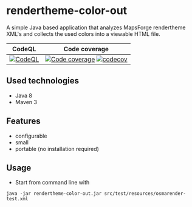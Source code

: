 # rendertheme-color-out
A simple Java based application that analyzes MapsForge rendertheme XML's and collects the used colors into a viewable HTML file.

| CodeQL                                                        | Code coverage                                                |
| ------------------------------------------------------------- | ------------------------------------------------------------ |
| [![CodeQL](https://github.com/szrnka-peter/rendertheme-color-out/actions/workflows/codeql-analysis.yml/badge.svg)](https://github.com/szrnka-peter/rendertheme-color-out/actions/workflows/codeql-analysis.yml) | [![Code coverage](https://github.com/szrnka-peter/rendertheme-color-out/actions/workflows/codecov.yaml/badge.svg)](https://github.com/szrnka-peter/rendertheme-color-out/actions/workflows/codecov.yaml) [![codecov](https://codecov.io/gh/szrnka-peter/rendertheme-color-out/branch/main/graph/badge.svg)](https://codecov.io/gh/szrnka-peter/rendertheme-color-out) |

## Used technologies
- Java 8
- Maven 3

## Features
- configurable
- small
- portable (no installation required)

## Usage
- Start from command line with
```
java -jar rendertheme-color-out.jar src/test/resources/osmarender-test.xml
```
